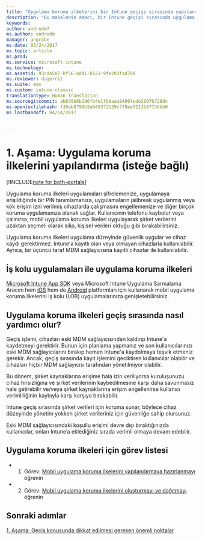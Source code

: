 ```yaml
---
title: "Uygulama koruma ilkelerini bir Intune geçişi sırasında yapılandırma | Microsoft Docs"
description: "Bu makalenin amacı, bir Intune geçişi sırasında uygulama koruma ilkeleri ayarlamak için gerekli adımları sağlamaktır."
keywords: 
author: andredm7
ms.author: andredm
manager: angrobe
ms.date: 03/24/2017
ms.topic: article
ms.prod: 
ms.service: microsoft-intune
ms.technology: 
ms.assetid: 93cda587-bf56-4d41-b123-9fe203fad788
ms.reviewer: dagerrit
ms.suite: ems
ms.custom: intune-classic
translationtype: Human Translation
ms.sourcegitcommit: ab6d9b6b296fb4e1fb0aaa9496fede28976728dc
ms.openlocfilehash: f30ab8799b2e049372139c7f9ee7213547736bb0
ms.lasthandoff: 04/14/2017


---
```


# <a name="phase-1-configure-app-protection-policies-optional"></a>1. Aşama: Uygulama koruma ilkelerini yapılandırma (isteğe bağlı)

[!INCLUDE[note for both-portals](../includes/note-for-both-portals.md)]

Uygulama koruma ilkeleri uygulamaları şifrelemenize, uygulamaya erişildiğinde bir PIN tanımlamanıza, uygulamaların jailbreak uygulanmış veya kök erişim izni verilmiş cihazlarda çalışmasını engellemenize ve diğer birçok koruma uygulamanıza olanak sağlar. Kullanıcının telefonu kaybolur veya çalınırsa, mobil uygulama koruma ilkeleri uygulayarak şirket verilerini uzaktan seçmeli olarak silip, kişisel verileri olduğu gibi bırakabilirsiniz.

Uygulama koruma ilkeleri uygulama düzeyinde güvenlik uygular ve cihaz kaydı gerektirmez. Intune'a kayıtlı olan veya olmayan cihazlarla kullanılabilir. Ayrıca, bir üçüncü taraf MDM sağlayıcısına kayıtlı cihazlar ile kullanılabilir.

## <a name="app-protection-policies-with-lob-apps"></a>İş kolu uygulamaları ile uygulama koruma ilkeleri

[Microsoft Intune App SDK](https://docs.microsoft.com/intune/deploy-use/use-the-sdk-to-enable-apps-for-mobile-application-management) veya Microsoft Intune Uygulama Sarmalama Aracını hem [iOS](https://www.microsoft.com/download/details.aspx?id=45218&751be11f-ede8-5a0c-058c-2ee190a24fa6=True) hem de [Android](https://www.microsoft.com/download/details.aspx?id=47267) platformları için kullanarak mobil uygulama koruma ilkelerini iş kolu (LOB) uygulamalarınıza genişletebilirsiniz.

## <a name="how-do-app-protection-policies-help-during-migration"></a>Uygulama koruma ilkeleri geçiş sırasında nasıl yardımcı olur?

Geçiş işlemi, cihazları eski MDM sağlayıcısından kaldırıp Intune'a kaydetmeyi gerektirir. Bunun için planlama yapmanız ve son kullanıcılarınızı eski MDM sağlayıcılarını bırakıp hemen Intune'a kaydolmaya teşvik etmeniz gerekir. Ancak, geçiş sırasında kayıt işlemini geciktiren kullanıcılar olabilir ve cihazları hiçbir MDM sağlayıcısı tarafından yönetilmiyor olabilir.

Bu dönem, şirket kaynaklarına erişime hala izin veriliyorsa kuruluşunuzu cihaz hırsızlığına ve şirket verilerinin kaybedilmesine karşı daha savunmasız hale getirebilir ve/veya şirket kaynaklarına erişim engellenirse kullanıcı verimliliğinin kaybıyla karşı karşıya bırakabilir.

Intune geçiş sırasında şirket verileri için koruma sunar, böylece cihaz düzeyinde yönetim yokken şirket verileriniz için güvenliğe sahip olursunuz.

Eski MDM sağlayıcısındaki koşullu erişimi devre dışı bıraktığınızda kullanıcılar, onları Intune’a eklediğiniz sırada verimli olmaya devam edebilir.

## <a name="task-list-for-app-protection-policies"></a>Uygulama koruma ilkeleri için görev listesi

-   1. Görev: [Mobil uygulama koruma ilkelerini yapılandırmaya hazırlanmayı](https://docs.microsoft.com/intune/deploy-use/get-ready-to-configure-mobile-app-management-policies-with-microsoft-intune) öğrenin

-   2. Görev: [Mobil uygulama koruma ilkelerini oluşturmayı ve dağıtmayı](https://docs.microsoft.com/intune/deploy-use/create-and-deploy-mobile-app-management-policies-with-microsoft-intune) öğrenin

## <a name="next-steps"></a>Sonraki adımlar 

[1. Aşama: Geçiş konusunda dikkat edilmesi gereken önemli noktalar](https://docs.microsoft.com/intune/plan-design/migration-phase1-special-migration-considerations)

